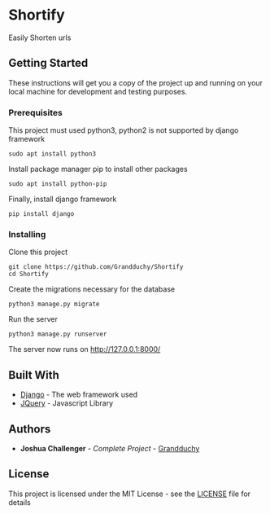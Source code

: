 # Shortify

Easily Shorten urls

## Getting Started

These instructions will get you a copy of the project up and running on your local machine for development and testing purposes. 

### Prerequisites
This project must used python3, python2 is not supported by django framework
```
sudo apt install python3
```

Install package manager pip to install other packages
```
sudo apt install python-pip
```
Finally, install django framework
```
pip install django
```
### Installing

Clone this project

```
git clone https://github.com/Grandduchy/Shortify
cd Shortify
```

Create the migrations necessary for the database

```
python3 manage.py migrate
```

Run the server
```
python3 manage.py runserver
```
The server now runs on http://127.0.0.1:8000/

## Built With

* [Django](https://www.djangoproject.com/) - The web framework used
* [JQuery](https://jquery.com/) - Javascript Library

## Authors

* **Joshua Challenger** - *Complete Project* - [Grandduchy](https://github.com/Grandduchy)
## License

This project is licensed under the MIT License - see the [LICENSE](LICENSE) file for details
